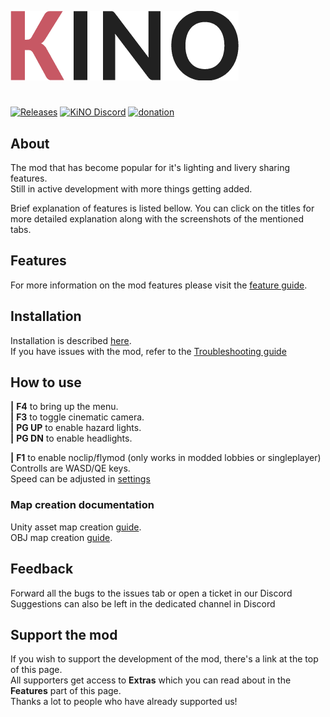 ![LOGO](Images/logo.png)
#
[![Releases](https://img.shields.io/github/v/release/trbflxr/kino?include_prereleases&label=DOWNLOAD&style=for-the-badge)](https://github.com/trbflxr/kino/releases) 
[![KiNO Discord](https://img.shields.io/discord/716264804498538516?label=DISCORD&style=for-the-badge)](https://discord.gg/xvGMEEcEEp)
[![donation](https://img.shields.io/badge/patreon-support-ff424d?style=for-the-badge)](https://www.patreon.com/kinomod)

## About
 The mod that has become popular for it's lighting and livery sharing features.  
 Still in active development with more things getting added.
 
 Brief explanation of features is listed bellow. You can click on the titles for more detailed explanation along with the screenshots of the mentioned tabs. 

## Features

For more information on the mod features please visit the [feature guide](Help/Support/Guide.md).

## Installation
Installation is described [here](Help/Installation/HowToInstall.md).  
If you have issues with the mod, refer to the [Troubleshooting guide](Help/Support/Troubleshooting.md)

## How to use
**|** **F4** to bring up the menu.  
**|** **F3** to toggle cinematic camera.  
**|** **PG UP** to enable hazard lights.  
**|** **PG DN** to enable headlights.

**|** **F1** to enable noclip/flymod (only works in modded lobbies or singleplayer)
Controlls are WASD/QE keys.   
Speed can be adjusted in [settings](Help/Support/Guide.md#keybinds)

### Map creation documentation

Unity asset map creation [guide](MapDocumentation/KinoMapDoc.md).  
OBJ map creation [guide](MapDocumentation/ObjMapDoc.md).  


## Feedback
Forward all the bugs to the issues tab or open a ticket in our Discord  
Suggestions can also be left in the dedicated channel in Discord

## Support the mod
If you wish to support the development of the mod, there's a link at the top of this page.  
All supporters get access to **Extras** which you can read about in the **Features** part of this page.  
Thanks a lot to people who have already supported us!
